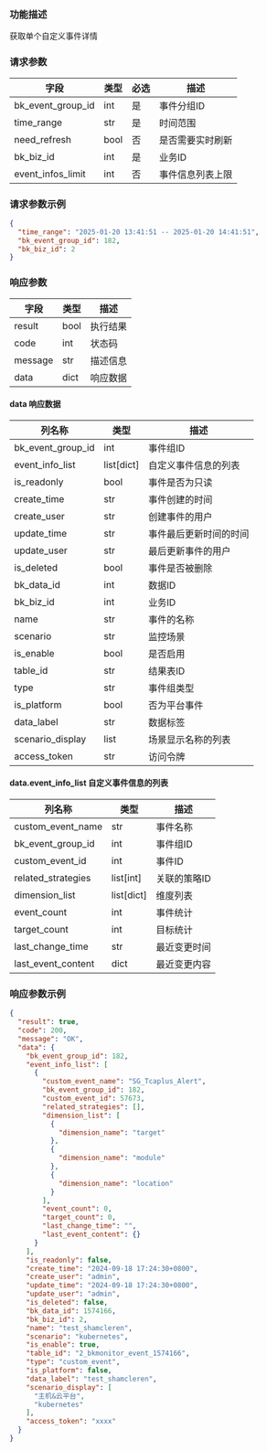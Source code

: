 ### 功能描述

获取单个自定义事件详情


### 请求参数

| 字段                | 类型   | 必选 | 描述       |
|-------------------|------|----|----------|
| bk_event_group_id | int  | 是  | 事件分组ID   |
| time_range        | str  | 是  | 时间范围     |
| need_refresh      | bool | 否  | 是否需要实时刷新 |
| bk_biz_id         | int  | 是  | 业务ID     |
| event_infos_limit | int  | 否  | 事件信息列表上限 |

### 请求参数示例

```json
{
  "time_range": "2025-01-20 13:41:51 -- 2025-01-20 14:41:51",
  "bk_event_group_id": 182,
  "bk_biz_id": 2
}
```

### 响应参数

| 字段      | 类型   | 描述   |
|---------|------|------|
| result  | bool | 执行结果 |
| code    | int  | 状态码  |
| message | str  | 描述信息 |
| data    | dict | 响应数据 |

#### data 响应数据

| 列名称               | 类型         | 描述          |
|-------------------|------------|-------------|
| bk_event_group_id | int        | 事件组ID       |
| event_info_list   | list[dict] | 自定义事件信息的列表  |
| is_readonly       | bool       | 事件是否为只读     |
| create_time       | str        | 事件创建的时间     |
| create_user       | str        | 创建事件的用户     |
| update_time       | str        | 事件最后更新时间的时间 |
| update_user       | str        | 最后更新事件的用户   |
| is_deleted        | bool       | 事件是否被删除     |
| bk_data_id        | int        | 数据ID        |
| bk_biz_id         | int        | 业务ID        |
| name              | str        | 事件的名称       |
| scenario          | str        | 监控场景        |
| is_enable         | bool       | 是否启用        |
| table_id          | str        | 结果表ID       |
| type              | str        | 事件组类型       |
| is_platform       | bool       | 否为平台事件      |
| data_label        | str        | 数据标签        |
| scenario_display  | list       | 场景显示名称的列表   |
| access_token      | str        | 访问令牌        |

#### data.event_info_list 自定义事件信息的列表

| 列名称                | 类型         | 描述      |
|--------------------|------------|---------|
| custom_event_name  | str        | 事件名称    |
| bk_event_group_id  | int        | 事件组ID   |
| custom_event_id    | int        | 事件ID    |
| related_strategies | list[int]  | 关联的策略ID |
| dimension_list     | list[dict] | 维度列表    |
| event_count        | int        | 事件统计    |
| target_count       | int        | 目标统计    |
| last_change_time   | str        | 最近变更时间  |
| last_event_content | dict       | 最近变更内容  |

### 响应参数示例

```json
{
  "result": true,
  "code": 200,
  "message": "OK",
  "data": {
    "bk_event_group_id": 182,
    "event_info_list": [
      {
        "custom_event_name": "SG_Tcaplus_Alert",
        "bk_event_group_id": 182,
        "custom_event_id": 57673,
        "related_strategies": [],
        "dimension_list": [
          {
            "dimension_name": "target"
          },
          {
            "dimension_name": "module"
          },
          {
            "dimension_name": "location"
          }
        ],
        "event_count": 0,
        "target_count": 0,
        "last_change_time": "",
        "last_event_content": {}
      }
    ],
    "is_readonly": false,
    "create_time": "2024-09-18 17:24:30+0800",
    "create_user": "admin",
    "update_time": "2024-09-18 17:24:30+0800",
    "update_user": "admin",
    "is_deleted": false,
    "bk_data_id": 1574166,
    "bk_biz_id": 2,
    "name": "test_shamcleren",
    "scenario": "kubernetes",
    "is_enable": true,
    "table_id": "2_bkmonitor_event_1574166",
    "type": "custom_event",
    "is_platform": false,
    "data_label": "test_shamcleren",
    "scenario_display": [
      "主机&云平台",
      "kubernetes"
    ],
    "access_token": "xxxx"
  }
}
```

